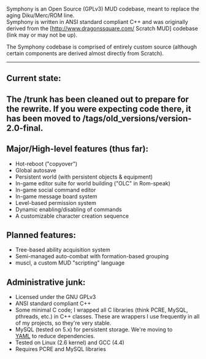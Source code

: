 Symphony is an Open Source (GPLv3) MUD codebase, meant to replace the aging Diku/Merc/ROM line.  
Symphony is written in ANSI standard compliant C++ and was originally derived from the 
[http://www.dragonssquare.com/ Scratch MUD] codebase (link may or may not be up).

The Symphony codebase is comprised of entirely custom source (although certain components are 
derived almost directly from Scratch).

----

## Current state:
The /trunk has been cleaned out to prepare for the rewrite. If you were expecting code there, 
it has been moved to /tags/old_versions/version-2.0-final.
----
## Major/High-level features (thus far):

  * Hot-reboot ("copyover")
  * Global autosave
  * Persistent world (with persistent objects & equipment)
  * In-game editor suite for world building ("OLC" in Rom-speak)
  * In-game social command editor
  * In-game message board system
  * Level-based permission system
  * Dynamic enabling/disabling of commands
  * A customizable character creation sequence

## Planned features:

  * Tree-based ability acquisition system
  * Semi-managed auto-combat with formation-based grouping
  * muscl, a custom MUD "scripting" language

## Administrative junk:

  * Licensed under the GNU GPLv3
  * ANSI standard compliant C++
  * Some minimal C code; I wrapped all C libraries (think PCRE, MySQL, pthreads, etc.) in C++ 
classes.  These are wrappers I use frequently in all of my projects, so they're very stable.
  * MySQL (tested on 5.x) for persistent storage. We're moving to  
[YAML](http://code.google.com/p/yaml-cpp/) to reduce dependencies.
  * Tested on Linux (2.6 kernel) and GCC (4.4)
  * Requires PCRE and MySQL libraries
